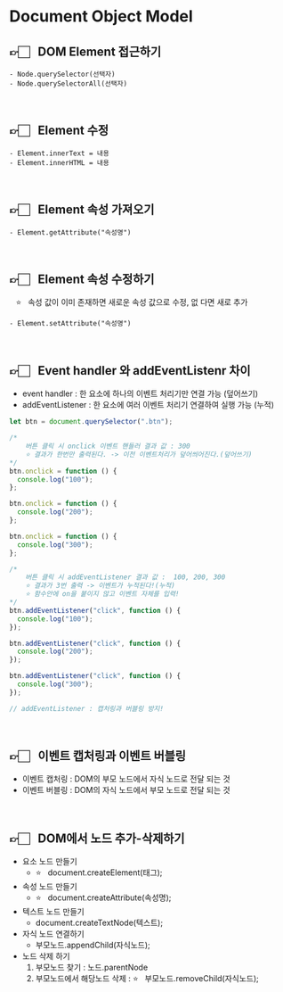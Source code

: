# Document Object Model

## 👉🏻 &nbsp; DOM Element 접근하기

    - Node.querySelector(선택자)
    - Node.querySelectorAll(선택자)

<br>

## 👉🏻 &nbsp; Element 수정

    - Element.innerText = 내용
    - Element.innerHTML = 내용

<br>

## 👉🏻 &nbsp; Element 속성 가져오기

    - Element.getAttribute("속성명")

<br>

## 👉🏻 &nbsp; Element 속성 수정하기

&nbsp;&nbsp; ⭐️ &nbsp;&nbsp;속성 값이 이미 존재하면 새로운 속성 값으로 수정, 없
다면 새로 추가

    - Element.setAttribute("속성명")

<br>

## 👉🏻 &nbsp; Event handler 와 addEventListenr 차이

- event handler : 한 요소에 하나의 이벤트 처리기만 연결 가능 (덮어쓰기)
- addEventListener : 한 요소에 여러 이벤트 처리기 연결하여 실행 가능 (누적)

```javascript
let btn = document.querySelector(".btn");

/*
    버튼 클릭 시 onclick 이벤트 핸들러 결과 값 : 300
    ⭐️ 결과가 한번만 출력된다. -> 이전 이벤트처리가 덮어씌어진다.(덮어쓰기)
*/
btn.onclick = function () {
  console.log("100");
};

btn.onclick = function () {
  console.log("200");
};

btn.onclick = function () {
  console.log("300");
};

/*
    버튼 클릭 시 addEventListener 결과 값 :  100, 200, 300
    ⭐️ 결과가 3번 출력 -> 이벤트가 누적된다!(누적)
    ⭐️ 함수안에 on을 붙이지 않고 이벤트 자체를 입력!
*/
btn.addEventListener("click", function () {
  console.log("100");
});

btn.addEventListener("click", function () {
  console.log("200");
});

btn.addEventListener("click", function () {
  console.log("300");
});

// addEventListener : 캡처링과 버블링 방지!
```

<br>

## 👉🏻 &nbsp; 이벤트 캡처링과 이벤트 버블링

- 이벤트 캡처링 : DOM의 부모 노드에서 자식 노드로 전달 되는 것
- 이벤트 버블링 : DOM의 자식 노드에서 부모 노드로 전달 되는 것

<br>

## 👉🏻 &nbsp; DOM에서 노드 추가-삭제하기

- 요소 노드 만들기
  - ⭐️ &nbsp; document.createElement(태그);
- 속성 노드 만들기
  - ⭐️ &nbsp; document.createAttribute(속성명);
- 텍스트 노드 만들기
  - document.createTextNode(텍스트);
- 자식 노드 연결하기
  - 부모노드.appendChild(자식노드);
- 노드 삭제 하기
  1. 부모노드 찾기 : 노드.parentNode
  2. 부모노드에서 해당노드 삭제 : ⭐️ &nbsp; 부모노드.removeChild(자식노드);
